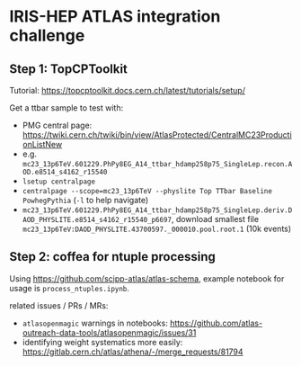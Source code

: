# IRIS-HEP ATLAS integration challenge

## Step 1: TopCPToolkit

Tutorial: https://topcptoolkit.docs.cern.ch/latest/tutorials/setup/

Get a ttbar sample to test with:
- PMG central page: https://twiki.cern.ch/twiki/bin/view/AtlasProtected/CentralMC23ProductionListNew
- e.g. `mc23_13p6TeV.601229.PhPy8EG_A14_ttbar_hdamp258p75_SingleLep.recon.AOD.e8514_s4162_r15540`
- `lsetup centralpage`
- `centralpage --scope=mc23_13p6TeV --physlite Top TTbar Baseline PowhegPythia` (`-l` to help navigate)
- `mc23_13p6TeV.601229.PhPy8EG_A14_ttbar_hdamp258p75_SingleLep.deriv.DAOD_PHYSLITE.e8514_s4162_r15540_p6697`, download smallest file `mc23_13p6TeV:DAOD_PHYSLITE.43700597._000010.pool.root.1` (10k events)


## Step 2: coffea for ntuple processing

Using https://github.com/scipp-atlas/atlas-schema, example notebook for usage is `process_ntuples.ipynb`.

related issues / PRs / MRs:
- `atlasopenmagic` warnings in notebooks: https://github.com/atlas-outreach-data-tools/atlasopenmagic/issues/31
- identifying weight systematics more easily: https://gitlab.cern.ch/atlas/athena/-/merge_requests/81794
